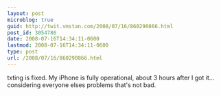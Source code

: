```yaml
---
layout: post
microblog: true
guid: http://twit.vmstan.com/2008/07/16/860290866.html
post_id: 3054786
date: 2008-07-16T14:34:11-0600
lastmod: 2008-07-16T14:34:11-0600
type: post
url: /2008/07/16/860290866.html
---
```

txting is fixed. My iPhone is fully operational, about 3 hours after I got it... considering everyone elses problems that's not bad.
